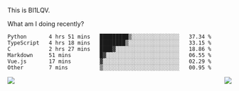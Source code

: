 This is BI1LQV.

What am I doing recently?

<!--START_SECTION:waka-->

```text
Python       4 hrs 51 mins   █████████▒░░░░░░░░░░░░░░░   37.34 %
TypeScript   4 hrs 18 mins   ████████▒░░░░░░░░░░░░░░░░   33.15 %
C            2 hrs 27 mins   ████▓░░░░░░░░░░░░░░░░░░░░   18.86 %
Markdown     51 mins         █▓░░░░░░░░░░░░░░░░░░░░░░░   06.55 %
Vue.js       17 mins         ▓░░░░░░░░░░░░░░░░░░░░░░░░   02.29 %
Other        7 mins          ▒░░░░░░░░░░░░░░░░░░░░░░░░   00.95 %
```

<!--END_SECTION:waka-->
<img align="right" src="https://github-readme-stats.vercel.app/api?username=bi1lqv&show_icons=true&count_private=true">

<img src="https://metrics.lecoq.io/bi1lqv?template=classic&base.activity=0&base.community=0&base.repositories=0&base.metadata=0&isocalendar=1&base=header%2C%20activity%2C%20community%2C%20repositories%2C%20metadata&base.indepth=false&base.hireable=false&isocalendar=false&isocalendar.duration=full-year&config.timezone=Asia%2FShanghai">
